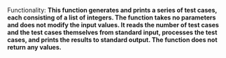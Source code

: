 Functionality: **This function generates and prints a series of test cases, each consisting of a list of integers. The function takes no parameters and does not modify the input values. It reads the number of test cases and the test cases themselves from standard input, processes the test cases, and prints the results to standard output. The function does not return any values.**